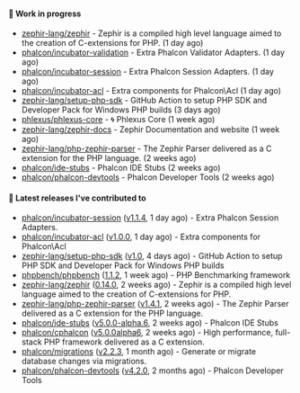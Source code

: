 #### :wrench: Work in progress

- [zephir-lang/zephir](https://github.com/zephir-lang/zephir) - Zephir is a compiled high level language aimed to the creation of C-extensions for PHP. (1 day ago)
- [phalcon/incubator-validation](https://github.com/phalcon/incubator-validation) - Extra Phalcon Validator Adapters.  (1 day ago)
- [phalcon/incubator-session](https://github.com/phalcon/incubator-session) - Extra Phalcon Session Adapters. (1 day ago)
- [phalcon/incubator-acl](https://github.com/phalcon/incubator-acl) - Extra components for Phalcon\Acl (1 day ago)
- [zephir-lang/setup-php-sdk](https://github.com/zephir-lang/setup-php-sdk) - GitHub Action to setup PHP SDK and Developer Pack for Windows PHP builds (3 days ago)
- [phlexus/phlexus-core](https://github.com/phlexus/phlexus-core) - :cyclone: Phlexus Core (1 week ago)
- [zephir-lang/zephir-docs](https://github.com/zephir-lang/zephir-docs) - Zephir Documentation and website (1 week ago)
- [zephir-lang/php-zephir-parser](https://github.com/zephir-lang/php-zephir-parser) - The Zephir Parser delivered as a C extension for the PHP language. (2 weeks ago)
- [phalcon/ide-stubs](https://github.com/phalcon/ide-stubs) - Phalcon IDE Stubs (2 weeks ago)
- [phalcon/phalcon-devtools](https://github.com/phalcon/phalcon-devtools) - Phalcon Developer Tools (2 weeks ago)

#### :pushpin: Latest releases I've contributed to

- [phalcon/incubator-session](https://github.com/phalcon/incubator-session) ([v1.1.4](https://github.com/phalcon/incubator-session/releases/tag/v1.1.4), 1 day ago) - Extra Phalcon Session Adapters.
- [phalcon/incubator-acl](https://github.com/phalcon/incubator-acl) ([v1.0.0](https://github.com/phalcon/incubator-acl/releases/tag/v1.0.0), 1 day ago) - Extra components for Phalcon\Acl
- [zephir-lang/setup-php-sdk](https://github.com/zephir-lang/setup-php-sdk) ([v1.0](https://github.com/zephir-lang/setup-php-sdk/releases/tag/v1.0), 4 days ago) - GitHub Action to setup PHP SDK and Developer Pack for Windows PHP builds
- [phpbench/phpbench](https://github.com/phpbench/phpbench) ([1.1.2](https://github.com/phpbench/phpbench/releases/tag/1.1.2), 1 week ago) - PHP Benchmarking framework
- [zephir-lang/zephir](https://github.com/zephir-lang/zephir) ([0.14.0](https://github.com/zephir-lang/zephir/releases/tag/0.14.0), 2 weeks ago) - Zephir is a compiled high level language aimed to the creation of C-extensions for PHP.
- [zephir-lang/php-zephir-parser](https://github.com/zephir-lang/php-zephir-parser) ([v1.4.1](https://github.com/zephir-lang/php-zephir-parser/releases/tag/v1.4.1), 2 weeks ago) - The Zephir Parser delivered as a C extension for the PHP language.
- [phalcon/ide-stubs](https://github.com/phalcon/ide-stubs) ([v5.0.0-alpha.6](https://github.com/phalcon/ide-stubs/releases/tag/v5.0.0-alpha.6), 2 weeks ago) - Phalcon IDE Stubs
- [phalcon/cphalcon](https://github.com/phalcon/cphalcon) ([v5.0.0alpha6](https://github.com/phalcon/cphalcon/releases/tag/v5.0.0alpha6), 2 weeks ago) - High performance, full-stack PHP framework delivered as a C extension.
- [phalcon/migrations](https://github.com/phalcon/migrations) ([v2.2.3](https://github.com/phalcon/migrations/releases/tag/v2.2.3), 1 month ago) - Generate or migrate database changes via migrations.
- [phalcon/phalcon-devtools](https://github.com/phalcon/phalcon-devtools) ([v4.2.0](https://github.com/phalcon/phalcon-devtools/releases/tag/v4.2.0), 2 months ago) - Phalcon Developer Tools
